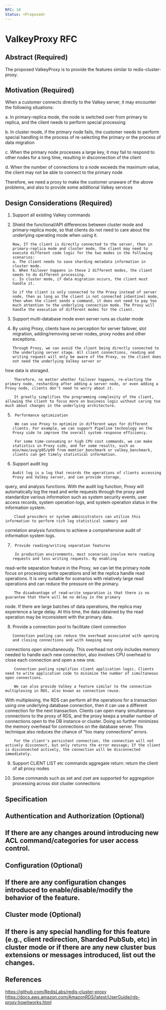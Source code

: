 ```yaml
---
RFC: 10
Status: <Proposed>
---
```


# ValkeyProxy RFC

## Abstract  (Required)

The proposed ValkeyProxy is to provide the features similar to redis-cluster-proxy. 


## Motivation (Required)

When a customer connects directly to the Valkey server, it may encounter the following situations:

a. In primary-replica  mode, the node is switched over from primary to replica, and the client needs to perform special processing

b. In cluster mode, if the primary node fails, the customer needs to perform special handling in the process of re-selecting the primary or the process of data migration

c. When the primary node processes a large key, it may fail to respond to other nodes for a long time, resulting in disconnection of the client

d. When the number of connections to a node exceeds the maximum value, the client may not be able to connect to the primary node

Therefore, we need a proxy to make the customer unaware of the above problems, and also to provide some additional Valkey services


## Design Considerations  (Required)

1.	Support all existing Valkey commands 

2.	Shield the functional/API differences between cluster mode and primary-replica mode, so that clients do not need to care about the underlying operating mode when using it.

        Now, If the client is directly connected to the server, then in primary-replica mode and cluster mode, the client may need to execute different code logic for the two modes in the following scenarios:
        a. The client needs to save sharding metadata information in cluster mode.
        b. When failover happens in these 2 different modes, the client needs to do different processing.
        c. In cluster mode, if data migration occurs, the client must handle it.

        So if the client is only connected to the Proxy instead of server node, then as long as the client is not connected inSentinel mode, then when the client sends a command, it does not need to pay too much attention to the underlying connection mode. The Proxy will handle the execution of different modes for the client.

3.	Support multi-database mode even server runs as cluster mode

4.	By using Proxy, clients have no perception for server failover, slot migration, adding/removing server nodes, proxy nodes and other exceptions.

        Through Proxy, we can avoid the client being directly connected to the underlying server stage. All client connections, reading and writing request will only be aware of the Proxy, so the client does not need the underlying Valkey server or 
how data is storaged. 

        Therefore, no matter whether failover happens, re-electing the primary node, resharding after adding a server node, or even adding a Proxy node, clients don't need to worry about it. 

        It greatly simplifies the programming complexity of the client, allowing the client to focus more on business logic without caring too much about changes in the underlying architecture.

5.      Performance optimization

        We can use Proxy to optimize in different ways for different clients. For example, we can support Pipeline technology on the Proxy side to improve the overall system response efficiency.

        For some time-consuming or high CPU cost commands, we can make statistics in Proxy side, and for some results, such as min/max/avg/p95/p99 from memtier_benchmark or valkey_benchmark, clients can get timely statistical information.


6.	Support audit log 

        Audit log is a log that records the operations of clients accessing Proxy and Valkey server, and can provide storage,
query, and analysis functions. With the audit log function, Proxy will automatically log the read and write requests through 
the proxy and standardize various information such as system security events, user access records, system operation logs, and system operation status in the information system. 

        Cloud providers or system administrators can utilize this information to perform rich log statistical summary and 
correlation analysis functions to achieve a comprehensive audit of information system logs.

7.      Provide reading/writing separation features

        In production environments, most scenarios involve more reading requests and less writing requests. By enabling
read-write separation feature in the Proxy, we can let the primary node focus on processing write operations and let the 
replica handle read operations. It is very suitable for scenarios with relatively large read operations and can reduce the 
pressure on the primary.

        The disadvantage of read-write separation is that there is no guarantee that there will be no delay in the primary 
node. If there are large batches of data operations, the replica may experience a large delay. At this time, the data 
obtained by the read operation may be inconsistent with the primary data.


8.	Provide a connection pool to facilitate client connection

        Connection pooling can reduce the overhead associated with opening and closing connections and with keeping many 
connections open simultaneously. This overhead not only includes memory needed to handle each new connection, also involves 
CPU overhead to close each connection and open a new one. 

        Connection pooling simplifies client application logic. Clients need to write application code to minimize the number of simultaneous open connections.
   
        We can also provide Valkey a feature similar to the connection multiplexing in RDS, also known as connection reuse. 
With multiplexing, the RDS can perform all the operations for a transaction using one underlying database connection, then it can use a different connection for the next transaction. Clients can open many simultaneous connections to the proxy of RDS, and the proxy keeps a smaller number of connections open to the DB instance or cluster. Doing so further minimizes the memory overhead for connections on the database server. This technique also reduces the chance of "too many connections" errors.

        For the client's persistent connection, the connection will not actively disconnect, but only returns the error message; If the client is disconnected actively, the connection will be disconnected immediately.

9.	Support CLIENT LIST etc commands aggregate return: return the client of all proxy nodes

10.	Some commands such as set and zset are supported for aggregation processing across slot cluster connections


## Specification

## Authentication and Authorization (Optional)
## If there are any changes around introducing new ACL command/categories for user access control.

## Configuration (Optional)
## If there are any configuration changes introduced to enable/disable/modify the behavior of the feature.

## Cluster mode (Optional)
## If there is any special handling for this feature (e.g., client redirection, Sharded PubSub, etc) in cluster mode or if there are any new cluster bus extensions or messages introduced, list out the changes.


## References
https://github.com/RedisLabs/redis-cluster-proxy
https://docs.aws.amazon.com/AmazonRDS/latest/UserGuide/rds-proxy.howitworks.html
